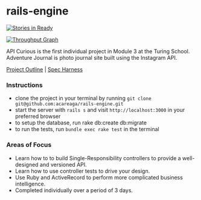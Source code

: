 # rails-engine

[![Stories in Ready](https://badge.waffle.io/acareaga/rails-engine.png?label=ready&title=Ready)](https://waffle.io/acareaga/rails-engine)

[![Throughput Graph](https://graphs.waffle.io/acareaga/rails-engine/throughput.svg)](https://waffle.io/acareaga/rails-engine/metrics)

API Curious is the first individual project in Module 3 at the Turing School. Adventure Journal is photo journal site built using the Instagram API.

[Project Outline](https://github.com/turingschool/lesson_plans/blob/master/ruby_03-professional_rails_applications/rails_engine.md) | [Spec Harness](https://github.com/turingschool/rales_engine_spec_harness)

### Instructions

* clone the project in your terminal by running `git clone git@github.com:acareaga/rails-engine.git`
* start the server with `rails s` and visit `http://localhost:3000` in your preferred browser
* to setup the database, run rake db:create db:migrate
* to run the tests, run `bundle exec rake test` in the terminal

### Areas of Focus

* Learn how to to build Single-Responsibility controllers to provide a well-designed and versioned API.
* Learn how to use controller tests to drive your design.
* Use Ruby and ActiveRecord to perform more complicated business intelligence.
* Completed individually over a period of 3 days.

